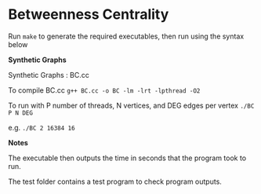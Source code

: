 Betweenness Centrality
======================

Run ```make``` to generate the required executables, then run using the syntax below

**Synthetic Graphs**

Synthetic Graphs : BC.cc

To compile BC.cc
    ```g++ BC.cc -o BC -lm -lrt -lpthread -O2```
  
To run with P number of threads, N vertices, and DEG edges per vertex
    ```./BC P N DEG```

e.g.
    ```./BC 2 16384 16```

**Notes**

The executable then outputs the time in seconds that the program took to run.

The test folder contains a test program to check program outputs.
